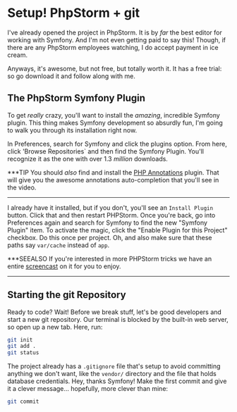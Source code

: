 # Setup! PhpStorm + git

I've already opened the project in PhpStorm. It is by *far* the best editor for
working with Symfony. And I'm not even getting paid to say this! Though, if
there are any PhpStorm employees watching, I do accept payment in ice cream.

Anyways, it's awesome, but not free, but totally worth it. It has a free trial: so
go download it and follow along with me.

## The PhpStorm Symfony Plugin

To get *really* crazy, you'll want to install the *amazing*, incredible Symfony plugin.
This thing makes Symfony development so absurdly fun, I'm going to walk you through
its installation right now.

In Preferences, search for Symfony and click the plugins option. From here, click
'Browse Repositories` and then find the Symfony Plugin. You'll recognize it as the
one with over 1.3 *million* downloads.

***TIP
You should *also* find and install the [PHP Annotations][2] plugin. That will give you
the awesome annotations auto-completion that you'll see in the video.
***

I already have it installed, but if you don't, you'll see an `Install Plugin` button.
Click that and then restart PHPStorm. Once you're back, go into Preferences again
and search for Symfony to find the new "Symfony Plugin" item. To activate the magic,
click the "Enable Plugin for this Project" checkbox. Do this once per project. Oh,
and also make sure that these paths say `var/cache` instead of `app`.

***SEEALSO
If you're interested in more PHPStorm tricks we have an entire [screencast][1] on it
for you to enjoy.
***

## Starting the git Repository

Ready to code? Wait! Before we break stuff, let's be good developers and start a
new git repository. Our terminal is blocked by the built-in web server, so open up
a new tab. Here, run:

```bash
git init
git add .
git status
```

The project already has a `.gitignore` file that's setup to avoid committing anything
we don't want, like the `vendor/` directory and the file that holds database credentials.
Hey, thanks Symfony! Make the first commit and give it a clever message... hopefully,
more clever than mine:

```bash
git commit
```


[1]: http://knpuniversity.com/screencast/phpstorm
[2]: https://plugins.jetbrains.com/plugin/7320
